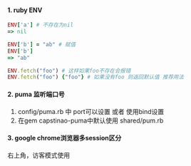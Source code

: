 #### 1. ruby ENV
```ruby
ENV['a'] # 不存在为nil
=> nil

ENV['b'] = "ab" # 赋值
ENV['b']
=> "ab"

ENV.fetch("foo") # 这样如果foo不存在会报错
ENV.fetch("foo") {"foo"} # 如果没有foo 则返回默认值 推荐用法
```

#### 2. puma 监听端口号
1. config/puma.rb 中 port可以设置 或者 使用bind设置
2. 在gem capstinao-puma中默认使用 shared/pum.rb 

#### 3. google chrome浏览器多session区分
右上角，访客模式使用
